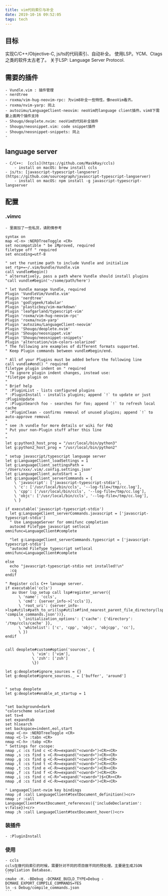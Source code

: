 ```yaml
---
title: vim代码索引与补全
date: 2019-10-16 09:52:05
tags: tech
---
```

## 目标
实现C/C++/Objective-C, js/ts的代码索引、自动补全。
使用LSP。YCM、Ctags之类的软件太古老了。
关于LSP: Language Server Protocol.

## 需要的插件
    - Vundle.vim : 插件管理
    - nerdtree
    - roxma/vim-hug-neovim-rpc: 为vim8补全一些特性，像neoVim看齐。
    - roxma/nvim-yarp: 同上
    - autozimu/LanguageClient-neovim: neoVim的language client插件。vim8下需要上面两个插件支持
    - Shougo/deoplete.nvim: neoVim的代码补全插件
    - Shougo/neosnippet.vim: code snippet插件
    - Shougo/neosnippet-snippets: 同上
    - 

## language server
    - C/C++:  [ccls](https://github.com/MaskRay/ccls)
        - install on macOS: brew install ccls
    - js/ts: [javascript-typescript-langserer](https://github.com/sourcegraph/javascript-typescript-langserver)
        - install on macOS: npm install -g javascript-typescript-langserver


## 配置

### .vimrc
    - 里面加了一些私货，请酌情参考
```
syntax on
map <C-n> :NERDTreeToggle <CR>
set nocompatible " be iMproved, required
filetype off " required
set encoding=utf-8

" set the runtime path to include Vundle and initialize
set rtp+=~/.vim/bundle/Vundle.vim
call vundle#begin()
" alternatively, pass a path where Vundle should install plugins
"call vundle#begin('~/some/path/here')

" let Vundle manage Vundle, required
Plugin 'VundleVim/Vundle.vim'
Plugin 'nerdtree'
Plugin 'godlygeek/tabular'
Plugin 'plasticboy/vim-markdown'
Plugin 'leafgarland/typescript-vim'
Plugin 'roxma/vim-hug-neovim-rpc'
Plugin 'roxma/nvim-yarp'
Plugin 'autozimu/LanguageClient-neovim'
Plugin 'Shougo/deoplete.nvim'
Plugin 'Shougo/neosnippet.vim'
Plugin 'Shougo/neosnippet-snippets'
Plugin 'altercation/vim-colors-solarized'
" The following are examples of different formats supported.
" Keep Plugin commands between vundle#begin/end.

" All of your Plugins must be added before the following line
call vundle#end() " required
filetype plugin indent on " required
" To ignore plugin indent changes, instead use:
"filetype plugin on
"
" Brief help
" :PluginList - lists configured plugins
" :PluginInstall - installs plugins; append `!` to update or just :PluginUpdate
" :PluginSearch foo - searches for foo; append `!` to refresh local cache
" :PluginClean - confirms removal of unused plugins; append `!` to auto-approve removal
"
" see :h vundle for more details or wiki for FAQ
" Put your non-Plugin stuff after this line
"
"
let g:python3_host_prog = "/usr/local/bin/python3"
let g:python2_host_prog = "/usr/local/bin/python2"

" setup javascript/typescript language server
let g:LanguageClient_loadSettings = 1
let g:LanguageClient_settingsPath = '/Users/xxx/.vim/.config.settings.json'
let g:LanguageClient_autoStart = 1
let g:LanguageClient_serverCommands = {
    \ 'javascript': ['javascript-typescript-stdio'],
    \ 'c': ['/usr/local/bin/ccls', '--log-file=/tmp/cc.log'],
    \ 'cpp': ['/usr/local/bin/ccls', '--log-file=/tmp/cc.log'],
    \ 'objc': ['/usr/local/bin/ccls', '--log-file=/tmp/cc.log'],
    \ }

if executable('javascript-typescript-stdio')
  let g:LanguageClient_serverCommands.javascript = ['javascript-typescript-stdio']
  " Use LanguageServer for omnifunc completion
  autocmd FileType javascript setlocal omnifunc=LanguageClient#complete

  "let g:LanguageClient_serverCommands.typescript = ['javascript-typescript-stdio']
  "autocmd FileType typescript setlocal omnifunc=LanguageClient#complete

else
  echo "javascript-typescript-stdio not installed!\n"
  :cq
endif

" Register ccls C++ lanuage server.
if executable('ccls')
   au User lsp_setup call lsp#register_server({
      \ 'name': 'ccls',
      \ 'cmd': {server_info->['ccls']},
      \ 'root_uri': {server_info->lsp#utils#path_to_uri(lsp#utils#find_nearest_parent_file_directory(lsp#utils#get_buffer_path(), 'compile_commands.json'))},
      \ 'initialization_options': {'cache': {'directory': '/tmp/ccls/cache' }},
      \ 'whitelist': ['c', 'cpp', 'objc', 'objcpp', 'cc'],
      \ })
endif


call deoplete#custom#option('sources', {
            \ 'vim': ['vim'],
            \ 'zsh': ['zsh']
            \})

let g:deoplete#ignore_sources = {}
let g:deoplete#ignore_sources._ = ['buffer', 'around']


" setup deoplete
let g:deoplete#enable_at_startup = 1


"set background=dark
"colorscheme solarized
set ts=4
set expandtab
set hlsearch
set backspace=indent,eol,start
nmap <C-n> :NERDTreeToggle <CR>
nmap <C-l> :tabn <CR>
nmap <C-h> :tabp <CR>
" Settings for cscope:
nmap ,c :cs find c <C-R>=expand("<cword>")<CR><CR>
nmap ,s :cs find s <C-R>=expand("<cword>")<CR><CR>
nmap ,g :cs find g <C-R>=expand("<cword>")<CR><CR>
nmap ,t :cs find t <C-R>=expand("<cword>")<CR><CR>
nmap ,t :cs find e <C-R>=expand("<cword>")<CR><CR>
nmap ,f :cs find f <C-R>=expand("<cword>")<CR><CR>
nmap ,i :cs find c <C-R>^=expand("<cword>")$<CR><CR>
nmap ,d :cs find d <C-R>=expand("<cword>")<CR><CR>

" LanguageClient-nvim key bindings
nmap ;d :call LanguageClient#textDocument_definition()<cr>
nmap ;r :call LanguageClient#textDocument_references({'includeDeclaration': v:false})<cr>
nmap ;h :call LanguageClient#textDocument_hover()<cr>
```

### 装插件
    - :PluginInstall

### 使用
    - ccls
    ccls在做代码索引的时候，需要针对不同的项目做不同的预处理。主要是生成JSON Compliation Database.
    ```
    cmake -H. -BDebug -DCMAKE_BUILD_TYPE=Debug -DCMAKE_EXPORT_COMPILE_COMMANDS=YES
    ln -s Debug/compile_commands.json
    ```
